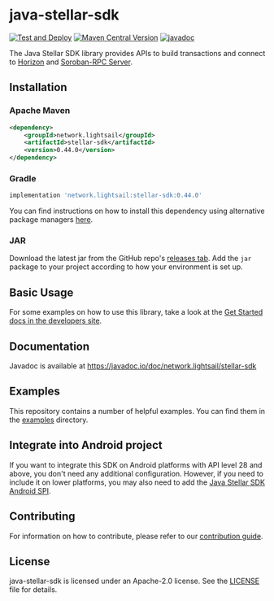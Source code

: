 # java-stellar-sdk

[![Test and Deploy](https://github.com/lightsail-network/java-stellar-sdk/actions/workflows/test-deploy.yml/badge.svg?branch=master)](https://github.com/lightsail-network/java-stellar-sdk/actions/workflows/test-deploy.yml)
[![Maven Central Version](https://img.shields.io/maven-central/v/network.lightsail/stellar-sdk)](https://central.sonatype.com/artifact/network.lightsail/stellar-sdk)
[![javadoc](https://javadoc.io/badge2/network.lightsail/stellar-sdk/javadoc.svg)](https://javadoc.io/doc/network.lightsail/stellar-sdk)

The Java Stellar SDK library provides APIs to build transactions and connect to [Horizon](https://github.com/lightsail-network/go/tree/master/services/horizon) and [Soroban-RPC Server](https://soroban.stellar.org/docs/reference/rpc).

## Installation

### Apache Maven

```xml
<dependency>
    <groupId>network.lightsail</groupId>
    <artifactId>stellar-sdk</artifactId>
    <version>0.44.0</version>
</dependency>
```

### Gradle
```groovy
implementation 'network.lightsail:stellar-sdk:0.44.0'
```

You can find instructions on how to install this dependency using alternative package managers [here](https://central.sonatype.com/artifact/network.lightsail/stellar-sdk).

### JAR

Download the latest jar from the GitHub repo's [releases tab](https://github.com/lightsail-network/java-stellar-sdk/releases). Add the `jar` package to your project according to how your environment is set up.

## Basic Usage
For some examples on how to use this library, take a look at the [Get Started docs in the developers site](https://developers.stellar.org/docs/tutorials/create-account/).

## Documentation
Javadoc is available at https://javadoc.io/doc/network.lightsail/stellar-sdk

## Examples
This repository contains a number of helpful examples. You can find them in the [examples](./examples/src/main/java/network/lightsail) directory.

## Integrate into Android project
If you want to integrate this SDK on Android platforms with API level 28 and above, you don't need any additional configuration. 
However, if you need to include it on lower platforms, you may also need to add the [Java Stellar SDK Android SPI](https://github.com/lightsail-network/java-stellar-sdk-android-spi).

## Contributing
For information on how to contribute, please refer to our [contribution guide](https://github.com/lightsail-network/java-stellar-sdk/blob/master/CONTRIBUTING.md).

## License
java-stellar-sdk is licensed under an Apache-2.0 license. See the [LICENSE](https://github.com/lightsail-network/java-stellar-sdk/blob/master/LICENSE) file for details.